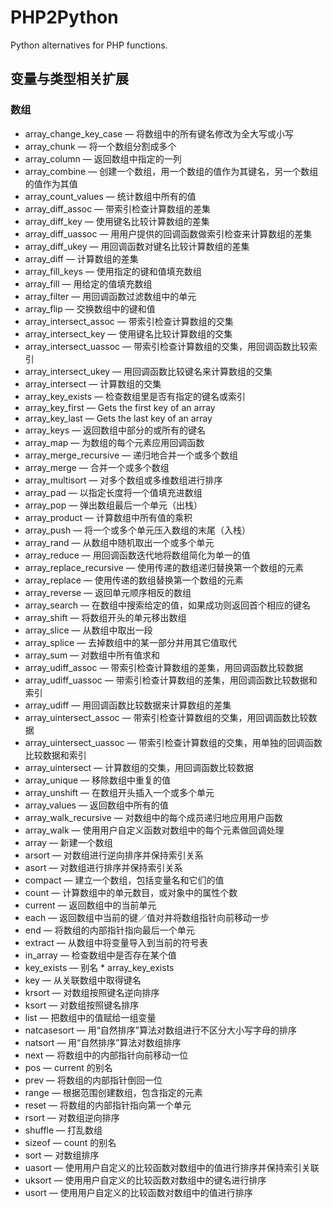 # PHP2Python

Python alternatives for PHP functions.

## 变量与类型相关扩展

### 数组
* array_change_key_case — 将数组中的所有键名修改为全大写或小写
* array_chunk — 将一个数组分割成多个
* array_column — 返回数组中指定的一列
* array_combine — 创建一个数组，用一个数组的值作为其键名，另一个数组的值作为其值
* array_count_values — 统计数组中所有的值
* array_diff_assoc — 带索引检查计算数组的差集
* array_diff_key — 使用键名比较计算数组的差集
* array_diff_uassoc — 用用户提供的回调函数做索引检查来计算数组的差集
* array_diff_ukey — 用回调函数对键名比较计算数组的差集
* array_diff — 计算数组的差集
* array_fill_keys — 使用指定的键和值填充数组
* array_fill — 用给定的值填充数组
* array_filter — 用回调函数过滤数组中的单元
* array_flip — 交换数组中的键和值
* array_intersect_assoc — 带索引检查计算数组的交集
* array_intersect_key — 使用键名比较计算数组的交集
* array_intersect_uassoc — 带索引检查计算数组的交集，用回调函数比较索引
* array_intersect_ukey — 用回调函数比较键名来计算数组的交集
* array_intersect — 计算数组的交集
* array_key_exists — 检查数组里是否有指定的键名或索引
* array_key_first — Gets the first key of an array
* array_key_last — Gets the last key of an array
* array_keys — 返回数组中部分的或所有的键名
* array_map — 为数组的每个元素应用回调函数
* array_merge_recursive — 递归地合并一个或多个数组
* array_merge — 合并一个或多个数组
* array_multisort — 对多个数组或多维数组进行排序
* array_pad — 以指定长度将一个值填充进数组
* array_pop — 弹出数组最后一个单元（出栈）
* array_product — 计算数组中所有值的乘积
* array_push — 将一个或多个单元压入数组的末尾（入栈）
* array_rand — 从数组中随机取出一个或多个单元
* array_reduce — 用回调函数迭代地将数组简化为单一的值
* array_replace_recursive — 使用传递的数组递归替换第一个数组的元素
* array_replace — 使用传递的数组替换第一个数组的元素
* array_reverse — 返回单元顺序相反的数组
* array_search — 在数组中搜索给定的值，如果成功则返回首个相应的键名
* array_shift — 将数组开头的单元移出数组
* array_slice — 从数组中取出一段
* array_splice — 去掉数组中的某一部分并用其它值取代
* array_sum — 对数组中所有值求和
* array_udiff_assoc — 带索引检查计算数组的差集，用回调函数比较数据
* array_udiff_uassoc — 带索引检查计算数组的差集，用回调函数比较数据和索引
* array_udiff — 用回调函数比较数据来计算数组的差集
* array_uintersect_assoc — 带索引检查计算数组的交集，用回调函数比较数据
* array_uintersect_uassoc — 带索引检查计算数组的交集，用单独的回调函数比较数据和索引
* array_uintersect — 计算数组的交集，用回调函数比较数据
* array_unique — 移除数组中重复的值
* array_unshift — 在数组开头插入一个或多个单元
* array_values — 返回数组中所有的值
* array_walk_recursive — 对数组中的每个成员递归地应用用户函数
* array_walk — 使用用户自定义函数对数组中的每个元素做回调处理
* array — 新建一个数组
* arsort — 对数组进行逆向排序并保持索引关系
* asort — 对数组进行排序并保持索引关系
* compact — 建立一个数组，包括变量名和它们的值
* count — 计算数组中的单元数目，或对象中的属性个数
* current — 返回数组中的当前单元
* each — 返回数组中当前的键／值对并将数组指针向前移动一步
* end — 将数组的内部指针指向最后一个单元
* extract — 从数组中将变量导入到当前的符号表
* in_array — 检查数组中是否存在某个值
* key_exists — 别名 * array_key_exists
* key — 从关联数组中取得键名
* krsort — 对数组按照键名逆向排序
* ksort — 对数组按照键名排序
* list — 把数组中的值赋给一组变量
* natcasesort — 用“自然排序”算法对数组进行不区分大小写字母的排序
* natsort — 用“自然排序”算法对数组排序
* next — 将数组中的内部指针向前移动一位
* pos — current 的别名
* prev — 将数组的内部指针倒回一位
* range — 根据范围创建数组，包含指定的元素
* reset — 将数组的内部指针指向第一个单元
* rsort — 对数组逆向排序
* shuffle — 打乱数组
* sizeof — count 的别名
* sort — 对数组排序
* uasort — 使用用户自定义的比较函数对数组中的值进行排序并保持索引关联
* uksort — 使用用户自定义的比较函数对数组中的键名进行排序
* usort — 使用用户自定义的比较函数对数组中的值进行排序
